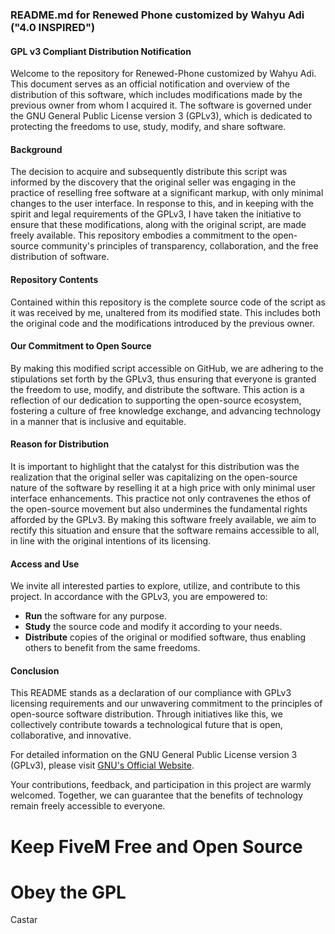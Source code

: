 ### README.md for Renewed Phone customized by Wahyu Adi ("4.0 INSPIRED")

#### GPL v3 Compliant Distribution Notification

Welcome to the repository for Renewed-Phone customized by Wahyu Adi. This document serves as an official notification and overview of the distribution of this software, which includes modifications made by the previous owner from whom I acquired it. The software is governed under the GNU General Public License version 3 (GPLv3), which is dedicated to protecting the freedoms to use, study, modify, and share software.

#### Background

The decision to acquire and subsequently distribute this script was informed by the discovery that the original seller was engaging in the practice of reselling free software at a significant markup, with only minimal changes to the user interface. In response to this, and in keeping with the spirit and legal requirements of the GPLv3, I have taken the initiative to ensure that these modifications, along with the original script, are made freely available. This repository embodies a commitment to the open-source community's principles of transparency, collaboration, and the free distribution of software.

#### Repository Contents

Contained within this repository is the complete source code of the script as it was received by me, unaltered from its modified state. This includes both the original code and the modifications introduced by the previous owner.

#### Our Commitment to Open Source

By making this modified script accessible on GitHub, we are adhering to the stipulations set forth by the GPLv3, thus ensuring that everyone is granted the freedom to use, modify, and distribute the software. This action is a reflection of our dedication to supporting the open-source ecosystem, fostering a culture of free knowledge exchange, and advancing technology in a manner that is inclusive and equitable.

#### Reason for Distribution

It is important to highlight that the catalyst for this distribution was the realization that the original seller was capitalizing on the open-source nature of the software by reselling it at a high price with only minimal user interface enhancements. This practice not only contravenes the ethos of the open-source movement but also undermines the fundamental rights afforded by the GPLv3. By making this software freely available, we aim to rectify this situation and ensure that the software remains accessible to all, in line with the original intentions of its licensing.

#### Access and Use

We invite all interested parties to explore, utilize, and contribute to this project. In accordance with the GPLv3, you are empowered to:

- **Run** the software for any purpose.
- **Study** the source code and modify it according to your needs.
- **Distribute** copies of the original or modified software, thus enabling others to benefit from the same freedoms.

#### Conclusion

This README stands as a declaration of our compliance with GPLv3 licensing requirements and our unwavering commitment to the principles of open-source software distribution. Through initiatives like this, we collectively contribute towards a technological future that is open, collaborative, and innovative.

For detailed information on the GNU General Public License version 3 (GPLv3), please visit [GNU's Official Website](https://www.gnu.org/licenses/gpl-3.0.en.html).

Your contributions, feedback, and participation in this project are warmly welcomed. Together, we can guarantee that the benefits of technology remain freely accessible to everyone.

# Keep FiveM Free and Open Source
# Obey the GPL

Castar